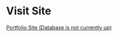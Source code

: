 # Visit Site
[Portfolio Site (Database is not currently up)](https://dazzling-smakager-9d389c.netlify.app/)
